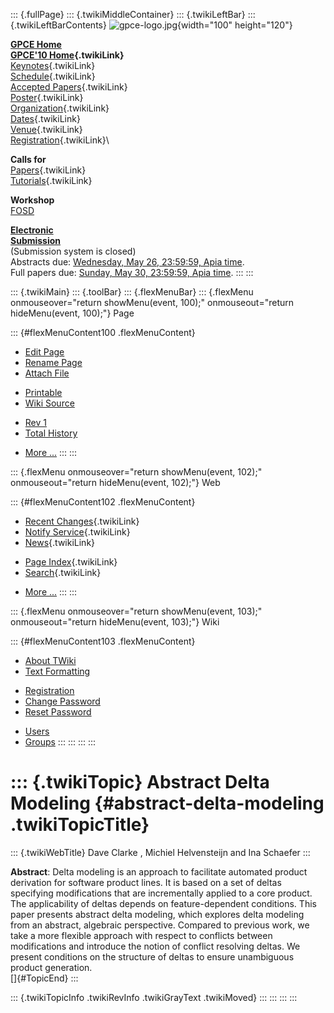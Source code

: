 ::: {.fullPage}
::: {.twikiMiddleContainer}
::: {.twikiLeftBar}
::: {.twikiLeftBarContents}
![gpce-logo.jpg](../pub/GPCE10/WebLeftBar/gpce-logo.jpg){width="100"
height="120"}

**[GPCE Home](http://program-transformation.org/Gpce)**\
**[GPCE\'10 Home](WebHome){.twikiLink}**\
[Keynotes](KeynoteSpeakers){.twikiLink}\
[Schedule](ConferenceProgram){.twikiLink}\
[Accepted Papers](AcceptedPapers){.twikiLink}\
[Poster](Poster){.twikiLink}\
[Organization](ConferenceOrganization){.twikiLink}\
[Dates](ImportantDates){.twikiLink}\
[Venue](ConferenceVenue){.twikiLink}\
[Registration](ConferenceRegistration){.twikiLink}\

**Calls for**\
[Papers](CallForPapers){.twikiLink}\
[Tutorials](CallForTutorials){.twikiLink}

**Workshop**\
[FOSD](http://www.infosun.fim.uni-passau.de/cl/staff/apel/FOSD2010/index.html)

**[Electronic\
Submission](http://www.easychair.org/conferences/?conf=gpce10)**\
(Submission system is closed)\
Abstracts due: [Wednesday, May 26, 23:59:59, Apia
time](http://www.timeanddate.com/worldclock/fixedtime.html?month=5&day=26&year=2010&hour=23&min=59&sec=59&p1=282).\
Full papers due: [Sunday, May 30, 23:59:59, Apia
time](http://www.timeanddate.com/worldclock/fixedtime.html?month=5&day=30&year=2010&hour=23&min=59&sec=59&p1=282).
:::
:::

::: {.twikiMain}
::: {.toolBar}
::: {.flexMenuBar}
::: {.flexMenu onmouseover="return showMenu(event, 100);" onmouseout="return hideMenu(event, 100);"}
Page

::: {#flexMenuContent100 .flexMenuContent}
-   [Edit
    Page](http://www.program-transformation.org/edit/GPCE10/AbstractDeltaModeling?t=1536828789)
-   [Rename
    Page](http://www.program-transformation.org/rename/GPCE10/AbstractDeltaModeling)
-   [Attach
    File](http://www.program-transformation.org/attach/GPCE10/AbstractDeltaModeling)

<!-- -->

-   [Printable](http://www.program-transformation.org/view/GPCE10/AbstractDeltaModeling?skin=print.pattern)
-   [Wiki
    Source](http://www.program-transformation.org/view/GPCE10/AbstractDeltaModeling?skin=text&raw=on&contenttype=text/plain)

<!-- -->

-   [Rev
    1](http://www.program-transformation.org/view/GPCE10/AbstractDeltaModeling?rev=1.1)
-   [Total
    History](http://www.program-transformation.org/rdiff/GPCE10/AbstractDeltaModeling)

<!-- -->

-   [More
    \...](http://www.program-transformation.org/oops/GPCE10/AbstractDeltaModeling?template=oopsmore&param1=1.1&param2=1.1)
:::
:::

::: {.flexMenu onmouseover="return showMenu(event, 102);" onmouseout="return hideMenu(event, 102);"}
Web

::: {#flexMenuContent102 .flexMenuContent}
-   [Recent Changes](WebChanges){.twikiLink}
-   [Notify Service](WebNotify){.twikiLink}
-   [News](WebNews){.twikiLink}

<!-- -->

-   [Page Index](WebIndex){.twikiLink}
-   [Search](WebSearch){.twikiLink}

<!-- -->

-   [More
    \...](http://www.program-transformation.org/oops/GPCE10/AbstractDeltaModeling?template=oopsmore&param1=1.1&param2=1.1)
:::
:::

::: {.flexMenu onmouseover="return showMenu(event, 103);" onmouseout="return hideMenu(event, 103);"}
Wiki

::: {#flexMenuContent103 .flexMenuContent}
-   [About
    TWiki](http://www.program-transformation.org/view/TWiki/WebHome)
-   [Text
    Formatting](http://www.program-transformation.org/view/TWiki/TextFormattingRules)

<!-- -->

-   [Registration](http://www.program-transformation.org/view/TWiki/TWikiRegistration)
-   [Change
    Password](http://www.program-transformation.org/view/TWiki/ChangePassword)
-   [Reset
    Password](http://www.program-transformation.org/view/TWiki/ResetPassword)

<!-- -->

-   [Users](http://www.program-transformation.org/view/Main/TWikiUsers)
-   [Groups](http://www.program-transformation.org/view/Main/TWikiGroups)
:::
:::
:::
:::

::: {.twikiTopic}
Abstract Delta Modeling {#abstract-delta-modeling .twikiTopicTitle}
=======================

::: {.twikiWebTitle}
Dave Clarke , Michiel Helvensteijn and Ina Schaefer
:::

**Abstract**: Delta modeling is an approach to facilitate automated
product derivation for software product lines. It is based on a set of
deltas specifying modifications that are incrementally applied to a core
product. The applicability of deltas depends on feature-dependent
conditions. This paper presents abstract delta modeling, which explores
delta modeling from an abstract, algebraic perspective. Compared to
previous work, we take a more flexible approach with respect to
conflicts between modifications and introduce the notion of conflict
resolving deltas. We present conditions on the structure of deltas to
ensure unambiguous product generation.\
[]{#TopicEnd}
:::

::: {.twikiTopicInfo .twikiRevInfo .twikiGrayText .twikiMoved}
:::
:::
:::
:::
